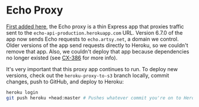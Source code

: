 # Echo Proxy

[First added here](https://github.com/artsy/echo/pull/59), the Echo proxy is a thin Express app that proxies traffic sent to the `echo-api-production.herokuapp.com` URL. Version 6.7.0 of the app now sends Echo requests to `echo.artsy.net`, a domain we control. Older versions of the app send requests directly to Heroku, so we couldn't remove that app. Also, we couldn't deploy that app because dependencies no longer existed (see [CX-386](https://artsyproduct.atlassian.net/browse/CX-386) for more info).

It's very important that this proxy app continues to run. To deploy new versions, check out the `heroku-proxy-to-s3` branch locally, commit changes, push to GitHub, and deploy to Heroku:

```sh
heroku login
git push heroku +head:master # Pushes whatever commit you're on to Heroku to deploy
```
